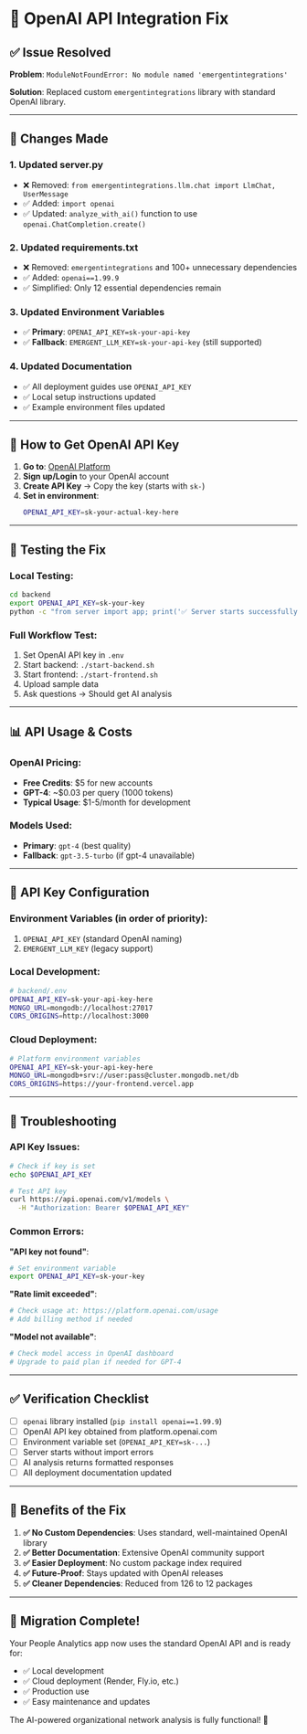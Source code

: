 # 🔧 OpenAI API Integration Fix

## ✅ Issue Resolved

**Problem**: `ModuleNotFoundError: No module named 'emergentintegrations'`

**Solution**: Replaced custom `emergentintegrations` library with standard OpenAI library.

---

## 🔄 Changes Made

### 1. **Updated server.py**
- ❌ Removed: `from emergentintegrations.llm.chat import LlmChat, UserMessage`
- ✅ Added: `import openai`
- ✅ Updated: `analyze_with_ai()` function to use `openai.ChatCompletion.create()`

### 2. **Updated requirements.txt** 
- ❌ Removed: `emergentintegrations` and 100+ unnecessary dependencies
- ✅ Added: `openai==1.99.9`
- ✅ Simplified: Only 12 essential dependencies remain

### 3. **Updated Environment Variables**
- ✅ **Primary**: `OPENAI_API_KEY=sk-your-api-key`
- ✅ **Fallback**: `EMERGENT_LLM_KEY=sk-your-api-key` (still supported)

### 4. **Updated Documentation**
- ✅ All deployment guides use `OPENAI_API_KEY`
- ✅ Local setup instructions updated
- ✅ Example environment files updated

---

## 🚀 **How to Get OpenAI API Key**

1. **Go to**: [OpenAI Platform](https://platform.openai.com/api-keys)
2. **Sign up/Login** to your OpenAI account
3. **Create API Key** → Copy the key (starts with `sk-`)  
4. **Set in environment**:
   ```bash
   OPENAI_API_KEY=sk-your-actual-key-here
   ```

---

## 🧪 **Testing the Fix**

### **Local Testing**:
```bash
cd backend
export OPENAI_API_KEY=sk-your-key
python -c "from server import app; print('✅ Server starts successfully')"
```

### **Full Workflow Test**:
1. Set OpenAI API key in `.env`
2. Start backend: `./start-backend.sh`
3. Start frontend: `./start-frontend.sh`
4. Upload sample data
5. Ask questions → Should get AI analysis

---

## 📊 **API Usage & Costs**

### **OpenAI Pricing**:
- **Free Credits**: $5 for new accounts
- **GPT-4**: ~$0.03 per query (1000 tokens)
- **Typical Usage**: $1-5/month for development

### **Models Used**:
- **Primary**: `gpt-4` (best quality)
- **Fallback**: `gpt-3.5-turbo` (if gpt-4 unavailable)

---

## 🔧 **API Key Configuration**

### **Environment Variables** (in order of priority):
1. `OPENAI_API_KEY` (standard OpenAI naming)
2. `EMERGENT_LLM_KEY` (legacy support)

### **Local Development**:
```bash
# backend/.env
OPENAI_API_KEY=sk-your-api-key-here
MONGO_URL=mongodb://localhost:27017
CORS_ORIGINS=http://localhost:3000
```

### **Cloud Deployment**:
```bash
# Platform environment variables
OPENAI_API_KEY=sk-your-api-key-here
MONGO_URL=mongodb+srv://user:pass@cluster.mongodb.net/db
CORS_ORIGINS=https://your-frontend.vercel.app
```

---

## 🚨 **Troubleshooting**

### **API Key Issues**:
```bash
# Check if key is set
echo $OPENAI_API_KEY

# Test API key
curl https://api.openai.com/v1/models \
  -H "Authorization: Bearer $OPENAI_API_KEY"
```

### **Common Errors**:

**"API key not found"**:
```bash
# Set environment variable
export OPENAI_API_KEY=sk-your-key
```

**"Rate limit exceeded"**:
```bash
# Check usage at: https://platform.openai.com/usage
# Add billing method if needed
```

**"Model not available"**:
```bash
# Check model access in OpenAI dashboard
# Upgrade to paid plan if needed for GPT-4
```

---

## ✅ **Verification Checklist**

- [ ] `openai` library installed (`pip install openai==1.99.9`)
- [ ] OpenAI API key obtained from platform.openai.com
- [ ] Environment variable set (`OPENAI_API_KEY=sk-...`)
- [ ] Server starts without import errors
- [ ] AI analysis returns formatted responses
- [ ] All deployment documentation updated

---

## 🎉 **Benefits of the Fix**

1. **✅ No Custom Dependencies**: Uses standard, well-maintained OpenAI library
2. **✅ Better Documentation**: Extensive OpenAI community support
3. **✅ Easier Deployment**: No custom package index required
4. **✅ Future-Proof**: Stays updated with OpenAI releases
5. **✅ Cleaner Dependencies**: Reduced from 126 to 12 packages

---

## 🔄 **Migration Complete!**

Your People Analytics app now uses the standard OpenAI API and is ready for:
- ✅ Local development
- ✅ Cloud deployment (Render, Fly.io, etc.)
- ✅ Production use
- ✅ Easy maintenance and updates

The AI-powered organizational network analysis is fully functional! 🚀